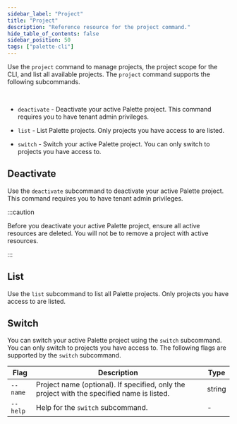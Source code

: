 ```yaml
---
sidebar_label: "Project"
title: "Project"
description: "Reference resource for the project command."
hide_table_of_contents: false
sidebar_position: 50
tags: ["palette-cli"]
---
```


Use the `project` command to manage projects, the project scope for the CLI, and list all available projects. The `project` command supports the following subcommands.

  <br />

- `deactivate` - Deactivate your active Palette project. This command requires you to have tenant admin privileges.

- `list` - List Palette projects. Only projects you have access to are listed.

- `switch` - Switch your active Palette project. You can only switch to projects you have access to.

## Deactivate

Use the `deactivate` subcommand to deactivate your active Palette project. This command requires you to have tenant admin privileges.

:::caution

Before you deactivate your active Palette project, ensure all active resources are deleted. You will not be to remove a project with active resources.

:::

## List

Use the `list` subcommand to list all Palette projects. Only projects you have access to are listed.

## Switch

You can switch your active Palette project using the `switch` subcommand. You can only switch to projects you have access to. The following flags are supported by the `switch` subcommand.

| **Flag** | **Description**                                                                            | **Type** |
| -------- | ------------------------------------------------------------------------------------------ | -------- |
| `--name` | Project name (optional). If specified, only the project with the specified name is listed. | string   |
| `--help` | Help for the `switch` subcommand.                                                          | -        |
